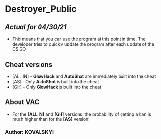# Destroyer_Public
## _Actual for 04/30/21_
- This means that you can use the program at this point in time. The developer tries to quickly update the program after each update of the CS:GO

## Cheat versions
- [ALL IN] - **GlowHack** and **AutoShot** are immediately built into the cheat
- [AS] - Only **AutoShot** is built into the cheat
- [GH] - Only **GlowHack** is built into the cheat

## About VAC
- For the **[ALL IN]** and **[GH]** versions, the probability of getting a ban is much higher than for the **[AS]** version!

### Author: **KOVALSKYI**
